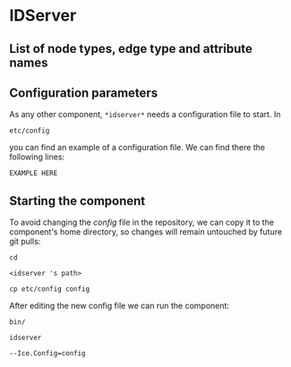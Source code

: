 

# IDServer

## List of node types, edge type and attribute names

## Configuration parameters
As any other component,
``` *idserver* ```
needs a configuration file to start. In

    etc/config

you can find an example of a configuration file. We can find there the following lines:

    EXAMPLE HERE


## Starting the component
To avoid changing the *config* file in the repository, we can copy it to the component's home directory, so changes will remain untouched by future git pulls:

    cd

``` <idserver 's path> ```

    cp etc/config config

After editing the new config file we can run the component:

    bin/

```idserver ```

    --Ice.Config=config
